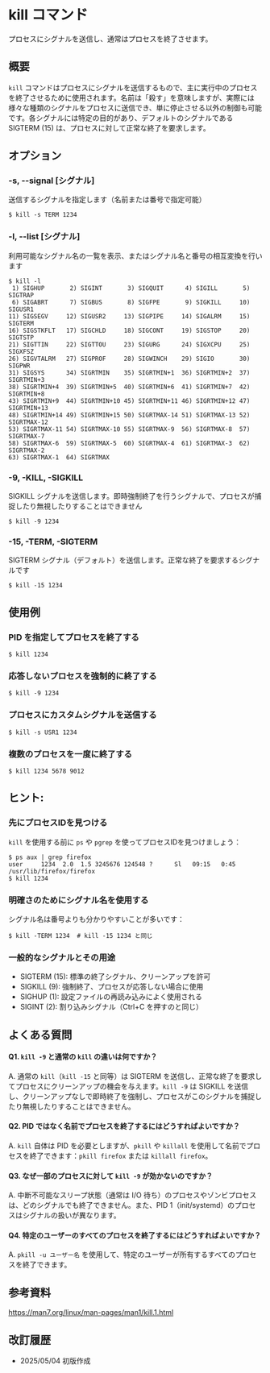 # kill コマンド

プロセスにシグナルを送信し、通常はプロセスを終了させます。

## 概要

`kill` コマンドはプロセスにシグナルを送信するもので、主に実行中のプロセスを終了させるために使用されます。名前は「殺す」を意味しますが、実際には様々な種類のシグナルをプロセスに送信でき、単に停止させる以外の制御も可能です。各シグナルには特定の目的があり、デフォルトのシグナルである SIGTERM (15) は、プロセスに対して正常な終了を要求します。

## オプション

### **-s, --signal [シグナル]**

送信するシグナルを指定します（名前または番号で指定可能）

```console
$ kill -s TERM 1234
```

### **-l, --list [シグナル]**

利用可能なシグナル名の一覧を表示、またはシグナル名と番号の相互変換を行います

```console
$ kill -l
 1) SIGHUP       2) SIGINT       3) SIGQUIT      4) SIGILL       5) SIGTRAP
 6) SIGABRT      7) SIGBUS       8) SIGFPE       9) SIGKILL     10) SIGUSR1
11) SIGSEGV     12) SIGUSR2     13) SIGPIPE     14) SIGALRM     15) SIGTERM
16) SIGSTKFLT   17) SIGCHLD     18) SIGCONT     19) SIGSTOP     20) SIGTSTP
21) SIGTTIN     22) SIGTTOU     23) SIGURG      24) SIGXCPU     25) SIGXFSZ
26) SIGVTALRM   27) SIGPROF     28) SIGWINCH    29) SIGIO       30) SIGPWR
31) SIGSYS      34) SIGRTMIN    35) SIGRTMIN+1  36) SIGRTMIN+2  37) SIGRTMIN+3
38) SIGRTMIN+4  39) SIGRTMIN+5  40) SIGRTMIN+6  41) SIGRTMIN+7  42) SIGRTMIN+8
43) SIGRTMIN+9  44) SIGRTMIN+10 45) SIGRTMIN+11 46) SIGRTMIN+12 47) SIGRTMIN+13
48) SIGRTMIN+14 49) SIGRTMIN+15 50) SIGRTMAX-14 51) SIGRTMAX-13 52) SIGRTMAX-12
53) SIGRTMAX-11 54) SIGRTMAX-10 55) SIGRTMAX-9  56) SIGRTMAX-8  57) SIGRTMAX-7
58) SIGRTMAX-6  59) SIGRTMAX-5  60) SIGRTMAX-4  61) SIGRTMAX-3  62) SIGRTMAX-2
63) SIGRTMAX-1  64) SIGRTMAX
```

### **-9, -KILL, -SIGKILL**

SIGKILL シグナルを送信します。即時強制終了を行うシグナルで、プロセスが捕捉したり無視したりすることはできません

```console
$ kill -9 1234
```

### **-15, -TERM, -SIGTERM**

SIGTERM シグナル（デフォルト）を送信します。正常な終了を要求するシグナルです

```console
$ kill -15 1234
```

## 使用例

### PID を指定してプロセスを終了する

```console
$ kill 1234
```

### 応答しないプロセスを強制的に終了する

```console
$ kill -9 1234
```

### プロセスにカスタムシグナルを送信する

```console
$ kill -s USR1 1234
```

### 複数のプロセスを一度に終了する

```console
$ kill 1234 5678 9012
```

## ヒント:

### 先にプロセスIDを見つける

`kill` を使用する前に `ps` や `pgrep` を使ってプロセスIDを見つけましょう：

```console
$ ps aux | grep firefox
user     1234  2.0  1.5 3245676 124548 ?      Sl   09:15   0:45 /usr/lib/firefox/firefox
$ kill 1234
```

### 明確さのためにシグナル名を使用する

シグナル名は番号よりも分かりやすいことが多いです：

```console
$ kill -TERM 1234  # kill -15 1234 と同じ
```

### 一般的なシグナルとその用途

- SIGTERM (15): 標準の終了シグナル、クリーンアップを許可
- SIGKILL (9): 強制終了、プロセスが応答しない場合に使用
- SIGHUP (1): 設定ファイルの再読み込みによく使用される
- SIGINT (2): 割り込みシグナル（Ctrl+C を押すのと同じ）

## よくある質問

#### Q1. `kill -9` と通常の `kill` の違いは何ですか？
A. 通常の `kill`（`kill -15` と同等）は SIGTERM を送信し、正常な終了を要求してプロセスにクリーンアップの機会を与えます。`kill -9` は SIGKILL を送信し、クリーンアップなしで即時終了を強制し、プロセスがこのシグナルを捕捉したり無視したりすることはできません。

#### Q2. PID ではなく名前でプロセスを終了するにはどうすればよいですか？
A. `kill` 自体は PID を必要としますが、`pkill` や `killall` を使用して名前でプロセスを終了できます：`pkill firefox` または `killall firefox`。

#### Q3. なぜ一部のプロセスに対して `kill -9` が効かないのですか？
A. 中断不可能なスリープ状態（通常は I/O 待ち）のプロセスやゾンビプロセスは、どのシグナルでも終了できません。また、PID 1（init/systemd）のプロセスはシグナルの扱いが異なります。

#### Q4. 特定のユーザーのすべてのプロセスを終了するにはどうすればよいですか？
A. `pkill -u ユーザー名` を使用して、特定のユーザーが所有するすべてのプロセスを終了できます。

## 参考資料

https://man7.org/linux/man-pages/man1/kill.1.html

## 改訂履歴

- 2025/05/04 初版作成